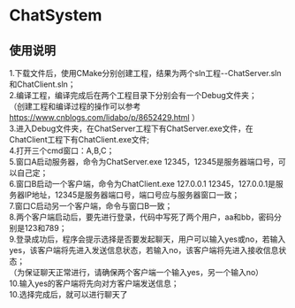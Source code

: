 # ChatSystem
## 使用说明
1.下载文件后，使用CMake分别创建工程，结果为两个sln工程--ChatServer.sln和ChatClient.sln；  
2.编译工程，编译完成后在两个工程目录下分别会有一个Debug文件夹；  
（创建工程和编译过程的操作可以参考 https://www.cnblogs.com/lidabo/p/8652429.html ）  
3.进入Debug文件夹，在ChatServer工程下有ChatServer.exe文件，在ChatClient工程下有ChatClient.exe文件;  
4.打开三个cmd窗口：A,B,C；  
5.窗口A启动服务器，命令为ChatServer.exe 12345，12345是服务器端口号，可以自己定；  
6.窗口B启动一个客户端，命令为ChatClient.exe 127.0.0.1 12345，127.0.0.1是服务器IP地址，12345是服务器端口号，端口号应与服务器窗口一致；  
7.窗口C启动另一个客户端，命令与窗口B一致；  
8.两个客户端启动后，要先进行登录，代码中写死了两个用户，aa和bb，密码分别是123和789；  
9.登录成功后，程序会提示选择是否要发起聊天，用户可以输入yes或no，若输入yes，该客户端将先进入发送信息状态，若输入no，该客户端将先进入接收信息状态；  
（为保证聊天正常进行，请确保两个客户端一个输入yes，另一个输入no）  
10.输入yes的客户端将先向对方客户端发送信息；  
10.选择完成后，就可以进行聊天了  
